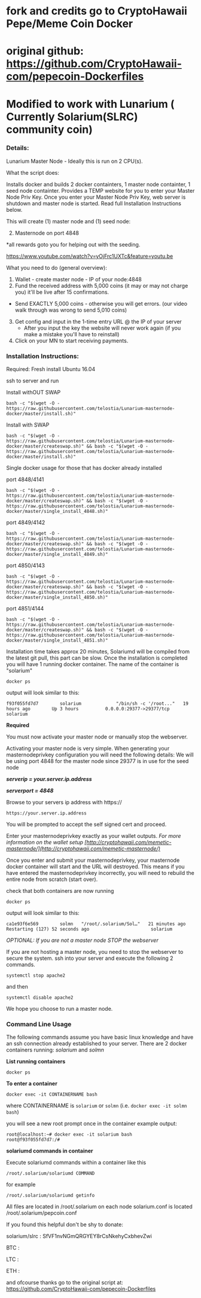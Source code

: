 # fork and credits go to CryptoHawaii Pepe/Meme Coin Docker 
# original github: https://github.com/CryptoHawaii-com/pepecoin-Dockerfiles
# Modified to work with Lunarium ( Currently Solarium(SLRC) community coin)

### Details:
Lunarium Master Node - Ideally this is run on 2 CPU(s).

What the script does: 

Installs docker and builds 2 docker containters, 1 master node containter, 1 seed node containter.  Provides a TEMP website for you to enter your Master Node Priv Key.  Once you enter your Master Node Priv Key, web server is shutdown and master node is started. Read full Installation Instructions below.


This will create (1) master node and (1) seed node: 

2. Masternode on port 4848

*all rewards goto you for helping out with the seeding. 

https://www.youtube.com/watch?v=yOjFrc1UXTc&feature=youtu.be

What you need to do (general overview):

1. Wallet - create master node - IP of your node:4848 
2. Fund the received address with 5,000 coins (it may or may not charge you) it'll be live after 15 confirmations. 
  - Send EXACTLY 5,000 coins - otherwise you will get errors. (our video walk through was wrong to send 5,010 coins)
3. Get config and input in the 1-time entry URL @ the IP of your server
   - After you input the key the website will never work again (if you make a mistake you'll have to reinstall)
4. Click on your MN to start receiving payments.

### Installation Instructions:

Required: Fresh install Ubuntu 16.04

ssh to server and run

Install withOUT SWAP
```
bash -c "$(wget -O - https://raw.githubusercontent.com/telostia/Lunarium-masternode-docker/master/install.sh)"
```

Install with SWAP
```
bash -c "$(wget -O - https://raw.githubusercontent.com/telostia/Lunarium-masternode-docker/master/createswap.sh)" && bash -c "$(wget -O - https://raw.githubusercontent.com/telostia/Lunarium-masternode-docker/master/install.sh)"
```

Single docker usage for those that has docker already installed

port 4848/4141
```
bash -c "$(wget -O - https://raw.githubusercontent.com/telostia/Lunarium-masternode-docker/master/createswap.sh)" && bash -c "$(wget -O - https://raw.githubusercontent.com/telostia/Lunarium-masternode-docker/master/single_install_4848.sh)"
```

port 4849/4142
```
bash -c "$(wget -O - https://raw.githubusercontent.com/telostia/Lunarium-masternode-docker/master/createswap.sh)" && bash -c "$(wget -O - https://raw.githubusercontent.com/telostia/Lunarium-masternode-docker/master/single_install_4849.sh)"
```

port 4850/4143
```
bash -c "$(wget -O - https://raw.githubusercontent.com/telostia/Lunarium-masternode-docker/master/createswap.sh)" && bash -c "$(wget -O - https://raw.githubusercontent.com/telostia/Lunarium-masternode-docker/master/single_install_4850.sh)"
```

port 4851/4144
```
bash -c "$(wget -O - https://raw.githubusercontent.com/telostia/Lunarium-masternode-docker/master/createswap.sh)" && bash -c "$(wget -O - https://raw.githubusercontent.com/telostia/Lunarium-masternode-docker/master/single_install_4851.sh)"
```

Installation time takes approx 20 minutes, Solariumd will be compiled from the latest git pull, this part can be slow.
Once the installation is completed you will have 1 running docker container. The name of the container is "solarium"

`docker ps` 

output will look similar to this:

```f93f055fd7d7        solarium             "/bin/sh -c '/root..."   19 hours ago        Up 3 hours          0.0.0.0:29377->29377/tcp   solarium```

**Required** 

You must now activate your master node or manually stop the webserver.

Activating your master node is very simple. 
When generating your masternodeprivkey configuration you will need the following details:
We will be using port 4848 for the master node since 29377 is in use for the seed node

***serverip = your.server.ip.address***

***serverport = 4848***

Browse to your servers ip address with https://

`https://your.server.ip.address`

You will be prompted to accept the self signed cert and proceed.

Enter your masternodeprivkey exactly as your wallet outputs. *For more information on the wallet setup [http://cryptohawaii.com/memetic-masternode/](http://cryptohawaii.com/memetic-masternode/)*

Once you enter and submit your masternodeprivkey, your masternode docker container will start and the URL will destroyed. This means if you have entered the masternodeprivkey incorrectly, you will need to rebuild the entire node from scratch (start over).

check that both containers are now running

`docker ps`

output will look similar to this:
```
ca1e93f6e569        solmn   "/root/.solarium/Sol…"   21 minutes ago      Restarting (127) 52 seconds ago                       solarium
```
*OPTIONAL: If you are not a master node STOP the webserver*

If you are not hosting a master node, you need to stop the webserver to secure the system.
ssh into your server and execute the following 2 commands.

`systemctl stop apache2`

and then

`systemctl disable apache2`

We hope you choose to run a master node.


### Command Line Usage

The following commands assume you have basic linux knowledge and have an ssh connection already established to your server. 
There are 2 docker containers running: *solarium* and *solmn*

**List running containers**

`docker ps`

**To enter a container**

`docker exec -it CONTAINERNAME bash`

where CONTAINERNAME is `solarium` or `solmn` (i.e. `docker exec -it solmn bash`)

you will see a new root prompt once in the container 
example output:
```
root@localhost:~# docker exec -it solarium bash
root@f93f055fd7d7:/#
```

**solariumd commands in container**

Execute solariumd commands within a container like this

`/root/.solarium/solariumd COMMAND`

for example

`/root/.solarium/solariumd getinfo`

All files are located in /root/.solarium on each node
solarium.conf is located /root/.solarium/pepcoin.conf

If you found this helpful don't be shy to donate:

solarium/slrc : SfVF1nvNGmQRGYEY8rCsNkehyCxbhevZwi

BTC : 

LTC : 

ETH : 


and ofcourse thanks go to the original script at: https://github.com/CryptoHawaii-com/pepecoin-Dockerfiles






 
